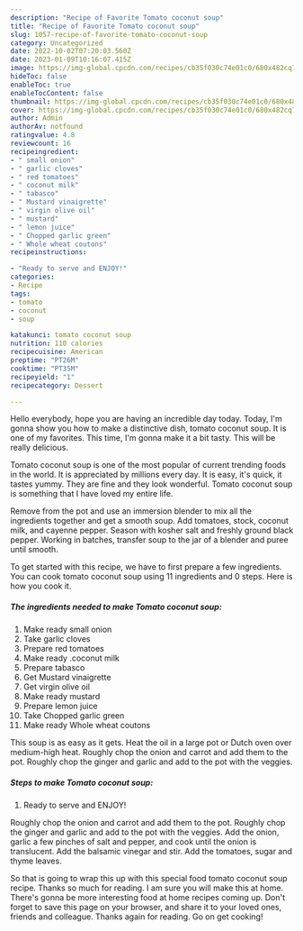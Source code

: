 ```yaml
---
description: "Recipe of Favorite Tomato coconut soup"
title: "Recipe of Favorite Tomato coconut soup"
slug: 1057-recipe-of-favorite-tomato-coconut-soup
category: Uncategorized
date: 2022-10-02T07:20:03.560Z
date: 2023-01-09T10:16:07.415Z
image: https://img-global.cpcdn.com/recipes/cb35f030c74e01c0/680x482cq70/tomato-coconut-soup-recipe-main-photo.jpg
hideToc: false
enableToc: true
enableTocContent: false
thumbnail: https://img-global.cpcdn.com/recipes/cb35f030c74e01c0/680x482cq70/tomato-coconut-soup-recipe-main-photo.jpg
cover: https://img-global.cpcdn.com/recipes/cb35f030c74e01c0/680x482cq70/tomato-coconut-soup-recipe-main-photo.jpg
author: Admin
authorAv: notfound
ratingvalue: 4.8
reviewcount: 16
recipeingredient:
- " small onion"
- " garlic cloves"
- " red tomatoes"
- " coconut milk"
- " tabasco"
- " Mustard vinaigrette"
- " virgin olive oil"
- " mustard"
- " lemon juice"
- " Chopped garlic green"
- " Whole wheat coutons"
recipeinstructions:

- "Ready to serve and ENJOY!"
categories:
- Recipe
tags:
- tomato
- coconut
- soup

katakunci: tomato coconut soup 
nutrition: 110 calories
recipecuisine: American
preptime: "PT26M"
cooktime: "PT35M"
recipeyield: "1"
recipecategory: Dessert

---
```



Hello everybody, hope you are having an incredible day today. Today, I'm gonna show you how to make a distinctive dish, tomato coconut soup. It is one of my favorites. This time, I'm gonna make it a bit tasty. This will be really delicious.

Tomato coconut soup is one of the most popular of current trending foods in the world. It is appreciated by millions every day. It is easy, it's quick, it tastes yummy. They are fine and they look wonderful. Tomato coconut soup is something that I have loved my entire life.

Remove from the pot and use an immersion blender to mix all the ingredients together and get a smooth soup. Add tomatoes, stock, coconut milk, and cayenne pepper. Season with kosher salt and freshly ground black pepper. Working in batches, transfer soup to the jar of a blender and puree until smooth.


To get started with this recipe, we have to first prepare a few ingredients. You can cook tomato coconut soup using 11 ingredients and 0 steps. Here is how you cook it.

<!--inarticleads1-->

##### The ingredients needed to make Tomato coconut soup:

1. Make ready  small onion
1. Take  garlic cloves
1. Prepare  red tomatoes
1. Make ready  .coconut milk
1. Prepare  tabasco
1. Get  Mustard vinaigrette
1. Get  virgin olive oil
1. Make ready  mustard
1. Prepare  lemon juice
1. Take  Chopped garlic green
1. Make ready  Whole wheat coutons


This soup is as easy as it gets. Heat the oil in a large pot or Dutch oven over medium-high heat. Roughly chop the onion and carrot and add them to the pot. Roughly chop the ginger and garlic and add to the pot with the veggies. 

<!--inarticleads2-->

##### Steps to make Tomato coconut soup:


1. Ready to serve and ENJOY!

Roughly chop the onion and carrot and add them to the pot. Roughly chop the ginger and garlic and add to the pot with the veggies. Add the onion, garlic a few pinches of salt and pepper, and cook until the onion is translucent. Add the balsamic vinegar and stir. Add the tomatoes, sugar and thyme leaves. 

So that is going to wrap this up with this special food tomato coconut soup recipe. Thanks so much for reading. I am sure you will make this at home. There's gonna be more interesting food at home recipes coming up. Don't forget to save this page on your browser, and share it to your loved ones, friends and colleague. Thanks again for reading. Go on get cooking!
